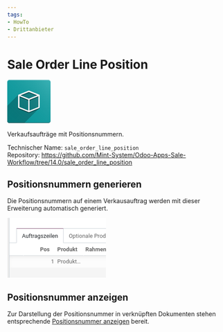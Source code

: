 ```yaml
---
tags:
- HowTo
- Drittanbieter
---
```

# Sale Order Line Position
![icon_oms_box](assets/icon_oms_box.png)

Verkaufsaufträge mit Positionsnummern. 

Technischer Name: `sale_order_line_position`\
Repository: <https://github.com/Mint-System/Odoo-Apps-Sale-Workflow/tree/14.0/sale_order_line_position>

## Positionsnummern generieren

Die Positionsnummern auf einem Verkausauftrag werden mit dieser Erweiterung automatisch generiert.

![](assets/Sale%20Order%20Line%20Position%20Pos%20auf%20Auftrag.png)

## Positionsnummer anzeigen

Zur Darstellung der Positionsnummer in verknüpften Dokumenten stehen entsprechende [Positionsnummer anzeigen](Entwicklung-Snippets.md#Positionsnummer%20anzeigen) bereit.